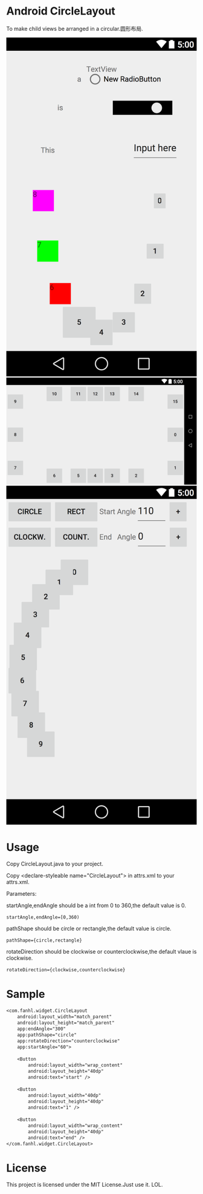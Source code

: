 # Android CircleLayout

To make child views be arranged in a circular.圆形布局.

![circle](/graphics/circle.png)
![rect](/graphics/rect.png)
![custom](/graphics/custom.png)

# Usage

Copy CircleLayout.java to your project.

Copy \<declare-styleable name="CircleLayout"\> in attrs.xml to your attrs.xml.



Parameters:

startAngle,endAngle should be a int from 0 to 360,the default value is 0.

    startAngle,endAngle=[0,360)

pathShape should be circle or rectangle,the default value is circle.

    pathShape={circle,rectangle}

rotateDirection should be clockwise or counterclockwise,the default vlaue is clockwise.

    rotateDirection={clockwise,counterclockwise}
# Sample

    <com.fanhl.widget.CircleLayout
        android:layout_width="match_parent"
        android:layout_height="match_parent"
        app:endAngle="300"
        app:pathShape="circle"
        app:rotateDirection="counterclockwise"
        app:startAngle="60">

        <Button
            android:layout_width="wrap_content"
            android:layout_height="40dp"
            android:text="start" />

        <Button
            android:layout_width="40dp"
            android:layout_height="40dp"
            android:text="1" />

        <Button
            android:layout_width="wrap_content"
            android:layout_height="40dp"
            android:text="end" />
    </com.fanhl.widget.CircleLayout>

# License

This project is licensed under the MIT License.Just use it. LOL.